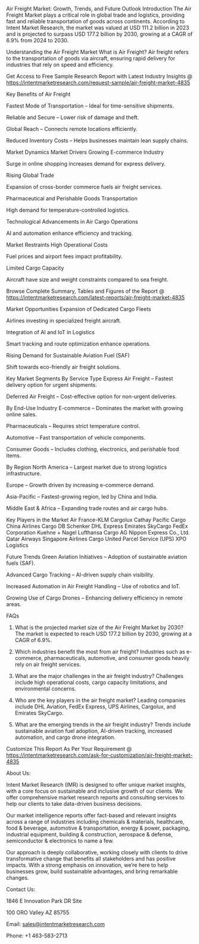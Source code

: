 Air Freight Market: Growth, Trends, and Future Outlook
Introduction
The Air Freight Market plays a critical role in global trade and logistics, providing fast and reliable transportation of goods across continents. According to Intent Market Research, the market was valued at USD 111.2 billion in 2023 and is projected to surpass USD 177.2 billion by 2030, growing at a CAGR of 6.9% from 2024 to 2030.

Understanding the Air Freight Market
What is Air Freight?
Air freight refers to the transportation of goods via aircraft, ensuring rapid delivery for industries that rely on speed and efficiency.

Get Access to Free Sample Research Report with Latest Industry Insights @  https://intentmarketresearch.com/request-sample/air-freight-market-4835

Key Benefits of Air Freight

Fastest Mode of Transportation – Ideal for time-sensitive shipments.

Reliable and Secure – Lower risk of damage and theft.

Global Reach – Connects remote locations efficiently.

Reduced Inventory Costs – Helps businesses maintain lean supply chains.

Market Dynamics
Market Drivers
Growing E-commerce Industry

Surge in online shopping increases demand for express delivery.

Rising Global Trade

Expansion of cross-border commerce fuels air freight services.

Pharmaceutical and Perishable Goods Transportation

High demand for temperature-controlled logistics.

Technological Advancements in Air Cargo Operations

AI and automation enhance efficiency and tracking.

Market Restraints
High Operational Costs

Fuel prices and airport fees impact profitability.

Limited Cargo Capacity

Aircraft have size and weight constraints compared to sea freight.

Browse Complete Summary, Tables and Figures of the Report @ https://intentmarketresearch.com/latest-reports/air-freight-market-4835 

Market Opportunities
Expansion of Dedicated Cargo Fleets

Airlines investing in specialized freight aircraft.

Integration of AI and IoT in Logistics

Smart tracking and route optimization enhance operations.

Rising Demand for Sustainable Aviation Fuel (SAF)

Shift towards eco-friendly air freight solutions.

Key Market Segments
By Service Type
Express Air Freight – Fastest delivery option for urgent shipments.

Deferred Air Freight – Cost-effective option for non-urgent deliveries.

By End-Use Industry
E-commerce – Dominates the market with growing online sales.

Pharmaceuticals – Requires strict temperature control.

Automotive – Fast transportation of vehicle components.

Consumer Goods – Includes clothing, electronics, and perishable food items.

By Region
North America – Largest market due to strong logistics infrastructure.

Europe – Growth driven by increasing e-commerce demand.

Asia-Pacific – Fastest-growing region, led by China and India.

Middle East & Africa – Expanding trade routes and air cargo hubs.

Key Players in the Market
Air France-KLM
Cargolux
Cathay Pacific Cargo
China Airlines Cargo
DB Schenker
DHL Express
Emirates SkyCargo
FedEx Corporation
Kuehne + Nagel
Lufthansa Cargo AG
Nippon Express Co., Ltd.
Qatar Airways
Singapore Airlines Cargo
United Parcel Service (UPS)
XPO Logistics

Future Trends
Green Aviation Initiatives – Adoption of sustainable aviation fuels (SAF).

Advanced Cargo Tracking – AI-driven supply chain visibility.

Increased Automation in Air Freight Handling – Use of robotics and IoT.

Growing Use of Cargo Drones – Enhancing delivery efficiency in remote areas.

FAQs
1. What is the projected market size of the Air Freight Market by 2030?
The market is expected to reach USD 177.2 billion by 2030, growing at a CAGR of 6.9%.

2. Which industries benefit the most from air freight?
Industries such as e-commerce, pharmaceuticals, automotive, and consumer goods heavily rely on air freight services.

3. What are the major challenges in the air freight industry?
Challenges include high operational costs, cargo capacity limitations, and environmental concerns.

4. Who are the key players in the air freight market?
Leading companies include DHL Aviation, FedEx Express, UPS Airlines, Cargolux, and Emirates SkyCargo.

5. What are the emerging trends in the air freight industry?
Trends include sustainable aviation fuel adoption, AI-driven tracking, increased automation, and cargo drone integration. 


Customize This Report As Per Your Requirement @  https://intentmarketresearch.com/ask-for-customization/air-freight-market-4835

About Us:

Intent Market Research (IMR) is designed to offer unique market insights, with a core focus on sustainable and inclusive growth of our clients. We offer comprehensive market research reports and consulting services to help our clients to take data-driven business decisions.

Our market intelligence reports offer fact-based and relevant insights across a range of industries including chemicals & materials, healthcare, food & beverage, automotive & transportation, energy & power, packaging, industrial equipment, building & construction, aerospace & defense, semiconductor & electronics to name a few.

Our approach is deeply collaborative, working closely with clients to drive transformative change that benefits all stakeholders and has positive impacts. With a strong emphasis on innovation, we’re here to help businesses grow, build sustainable advantages, and bring remarkable changes.

Contact Us:

1846 E Innovation Park DR Site

100 ORO Valley AZ 85755

Email: sales@intentmarketresearch.com

Phone: +1 463-583-2713
